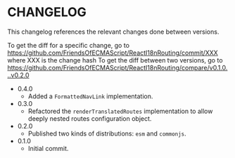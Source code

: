 # CHANGELOG

This changelog references the relevant changes done between versions.

To get the diff for a specific change, go to https://github.com/FriendsOfECMAScript/ReactI18nRouting/commit/XXX where XXX is the change hash 
To get the diff between two versions, go to https://github.com/FriendsOfECMAScript/ReactI18nRouting/compare/v0.1.0...v0.2.0

* 0.4.0
    * Added a `FormattedNavLink` implementation.
* 0.3.0
    * Refactored the `renderTranslatedRoutes` implementation to allow deeply nested routes configuration object.
* 0.2.0
    * Published two kinds of distributions: `esm` and `commonjs`.
* 0.1.0
    * Initial commit.
